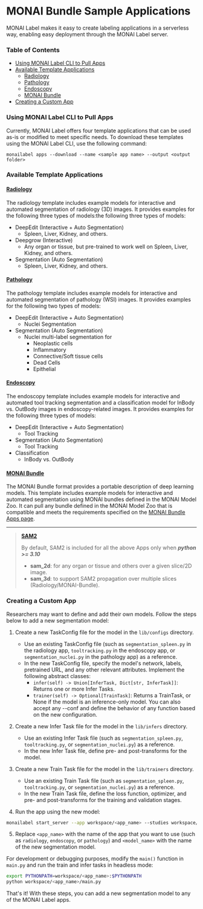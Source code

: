 # MONAI Bundle Sample Applications

MONAI Label makes it easy to create labeling applications in a serverless way, enabling easy deployment through the MONAI Label server.

### Table of Contents
- [Using MONAI Label CLI to Pull Apps](#using-monai-label-cli-to-pull-apps)
- [Available Template Applications](#available-template-applications)
  - [Radiology](#radiology)
  - [Pathology](#pathology)
  - [Endoscopy](#endoscopy)
  - [MONAI Bundle](#monai-bundle)
- [Creating a Custom App](#creating-a-custom-app)

### Using MONAI Label CLI to Pull Apps
Currently, MONAI Label offers four template applications that can be used as-is or modified to meet specific needs. To download these templates using the MONAI Label CLI, use the following command:

```
monailabel apps --download --name <sample app name> --output <output folder>
```

### Available Template Applications

#### [Radiology](./radiology)
The radiology template includes example models for interactive and automated segmentation of radiology (3D) images. It provides examples for the following three types of models:the following three types of models:
- DeepEdit (Interactive + Auto Segmentation)
  - Spleen, Liver, Kidney, and others.
- Deepgrow (Interactive)
  - Any organ or tissue, but pre-trained to work well on Spleen, Liver, Kidney, and others.
- Segmentation (Auto Segmentation)
  - Spleen, Liver, Kidney, and others.

#### [Pathology](./pathology)
The pathology template includes example models for interactive and automated segmentation of pathology (WSI) images. It provides examples for the following two types of models:
- DeepEdit (Interactive + Auto Segmentation)
  - Nuclei Segmentation
- Segmentation (Auto Segmentation)
  - Nuclei multi-label segmentation for
    - Neoplastic cells
    - Inflammatory
    - Connective/Soft tissue cells
    - Dead Cells
    - Epithelial

#### [Endoscopy](./endoscopy)
The endoscopy template includes example models for interactive and automated tool tracking segmentation and a classification model for InBody vs. OutBody images in endoscopy-related images. It provides examples for the following three types of models:
- DeepEdit (Interactive + Auto Segmentation)
  - Tool Tracking
- Segmentation (Auto Segmentation)
  - Tool Tracking
- Classification
  - InBody vs. OutBody


#### [MONAI Bundle](./monaibundle)
The MONAI Bundle format provides a portable description of deep learning models. This template includes example models for interactive and automated segmentation using MONAI bundles defined in the MONAI Model Zoo. It can pull any bundle defined in the MONAI Model Zoo that is compatible and meets the requirements specified on the [MONAI Bundle Apps page](./monaibundle/).

----
> [**SAM2**](https://github.com/facebookresearch/sam2/)
>
> By default, SAM2 is included for all the above Apps only when **_python >= 3.10_**
>  - **sam_2d**: for any organ or tissue and others over a given slice/2D image.
>  - **sam_3d**: to support SAM2 propagation over multiple slices (Radiology/MONAI-Bundle).


### Creating a Custom App
Researchers may want to define and add their own models. Follow the steps below to add a new segmentation model:

1. Create a new TaskConfig file for the model in the `lib/configs` directory.
    - Use an existing TaskConfig file (such as `segmentation_spleen.py` in the radiology app, `tooltracking.py` in the endoscopy app, or `segmentation_nuclei.py` in the pathology app) as a reference.
     - In the new TaskConfig file, specify the model's network, labels, pretrained URL, and any other relevant attributes. Implement the following abstract classes:
        - `infer(self) -> Union[InferTask, Dict[str, InferTask]]`: Returns one or more Infer Tasks.
        - `trainer(self) -> Optional[TrainTask]`: Returns a TrainTask, or None if the model is an inference-only model. You can also accept any --conf <name> <value> and define the behavior of any function based on the new configuration.

2. Create a new Infer Task file for the model in the `lib/infers` directory.
    -  Use an existing Infer Task file (such as `segmentation_spleen.py`, `tooltracking.py`, or `segmentation_nuclei.py`) as a reference.
    - In the new Infer Task file, define pre- and post-transforms for the model.

3. Create a new Train Task file for the model in the `lib/trainers` directory.
    - Use an existing Train Task file (such as `segmentation_spleen.py`, `tooltracking.py`, or `segmentation_nuclei.py`) as a reference.
    - In the new Train Task file, define the loss function, optimizer, and pre- and post-transforms for the training and validation stages.

4. Run the app using the new model:
```bash
monailabel start_server --app workspace/<app_name> --studies workspace/images --conf models <model_name>
```

5. Replace `<app_name>` with the name of the app that you want to use (such as `radiology`, `endoscopy`, or `pathology`) and `<model_name>` with the name of the new segmentation model.

For development or debugging purposes, modify the `main()` function in `main.py` and run the train and infer tasks in headless mode:

```bash
export PYTHONPATH=workspace/<app_name>:$PYTHONPATH
python workspace/<app_name>/main.py
```

That's it! With these steps, you can add a new segmentation model to any of the MONAI Label apps.
